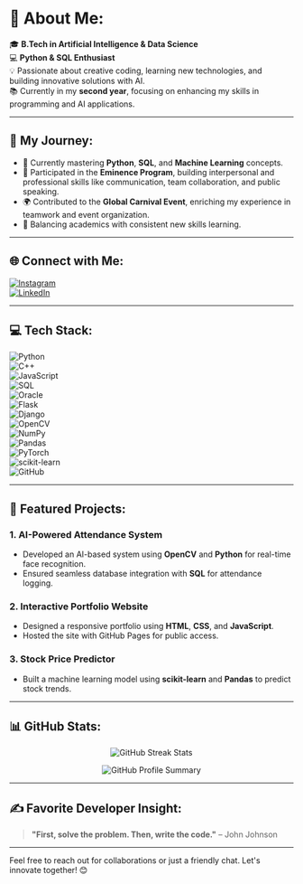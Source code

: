 # 💫 About Me:
🎓 **B.Tech in Artificial Intelligence & Data Science**  
💻 **Python & SQL Enthusiast**  
💡 Passionate about creative coding, learning new technologies, and building innovative solutions with AI.  
📚 Currently in my **second year**, focusing on enhancing my skills in programming and AI applications.  

---

## 🚀 My Journey:
- 🌱 Currently mastering **Python**, **SQL**, and **Machine Learning** concepts.
- 💼 Participated in the **Eminence Program**, building interpersonal and professional skills like communication, team collaboration, and public speaking.
- 🌍 Contributed to the **Global Carnival Event**, enriching my experience in teamwork and event organization.
- 📖 Balancing academics with consistent new skills learning.

---

## 🌐 Connect with Me:  
[![Instagram](https://img.shields.io/badge/Instagram-%23E4405F.svg?style=for-the-badge&logo=Instagram&logoColor=white)](https://instagram.com/jauwwad_5660)  
[![LinkedIn](https://img.shields.io/badge/LinkedIn-%230077B5.svg?style=for-the-badge&logo=linkedin&logoColor=white)](https://www.linkedin.com/in/jauwwad-nallamandu-68843b31a/)  

---

## 💻 Tech Stack:
![Python](https://img.shields.io/badge/python-3670A0?style=for-the-badge&logo=python&logoColor=ffdd54)  
![C++](https://img.shields.io/badge/c++-%2300599C.svg?style=for-the-badge&logo=c%2B%2B&logoColor=white)  
![JavaScript](https://img.shields.io/badge/javascript-%23323330.svg?style=for-the-badge&logo=javascript&logoColor=%23F7DF1E)  
![SQL](https://img.shields.io/badge/sql-%2307405e.svg?style=for-the-badge&logo=postgresql&logoColor=white)  
![Oracle](https://img.shields.io/badge/Oracle-F80000?style=for-the-badge&logo=oracle&logoColor=white)  
![Flask](https://img.shields.io/badge/flask-%23000.svg?style=for-the-badge&logo=flask&logoColor=white)  
![Django](https://img.shields.io/badge/django-%23092E20.svg?style=for-the-badge&logo=django&logoColor=white)  
![OpenCV](https://img.shields.io/badge/opencv-%23white.svg?style=for-the-badge&logo=opencv&logoColor=white)  
![NumPy](https://img.shields.io/badge/numpy-%23013243.svg?style=for-the-badge&logo=numpy&logoColor=white)  
![Pandas](https://img.shields.io/badge/pandas-%23150458.svg?style=for-the-badge&logo=pandas&logoColor=white)  
![PyTorch](https://img.shields.io/badge/PyTorch-%23EE4C2C.svg?style=for-the-badge&logo=PyTorch&logoColor=white)  
![scikit-learn](https://img.shields.io/badge/scikit--learn-%23F7931E.svg?style=for-the-badge&logo=scikit-learn&logoColor=white)  
![GitHub](https://img.shields.io/badge/github-%23121011.svg?style=for-the-badge&logo=github&logoColor=white)  

---

## 📂 Featured Projects:
### 1. **AI-Powered Attendance System**
- Developed an AI-based system using **OpenCV** and **Python** for real-time face recognition.
- Ensured seamless database integration with **SQL** for attendance logging.

### 2. **Interactive Portfolio Website**
- Designed a responsive portfolio using **HTML**, **CSS**, and **JavaScript**.
- Hosted the site with GitHub Pages for public access.

### 3. **Stock Price Predictor**
- Built a machine learning model using **scikit-learn** and **Pandas** to predict stock trends.

---

## 📊 GitHub Stats:
<p align="center">
  <img src="https://github-readme-streak-stats.herokuapp.com/?user=razashaikh26&theme=dark&hide_border=false" alt="GitHub Streak Stats" />
</p>
<p align="center">
  <img src="https://github-profile-summary-cards.vercel.app/api/cards/profile-details?username=razashaikh26&theme=dark" alt="GitHub Profile Summary" />
</p>

---

## ✍️ Favorite Developer Insight:
> **"First, solve the problem. Then, write the code."** – John Johnson

---

Feel free to reach out for collaborations or just a friendly chat. Let's innovate together! 😊
